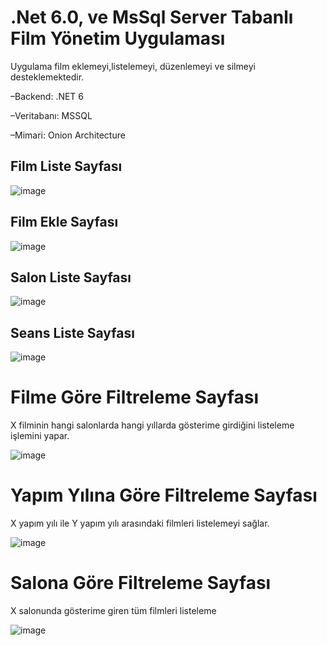 # .Net 6.0, ve MsSql Server Tabanlı Film Yönetim Uygulaması

Uygulama film eklemeyi,listelemeyi, düzenlemeyi ve silmeyi
desteklemektedir.

–Backend: .NET 6 

–Veritabanı: MSSQL

–Mimari: Onion Architecture

## Film Liste Sayfası
![image](https://user-images.githubusercontent.com/92461836/217815635-0f2c65e2-433c-41ea-b4b1-c4f091c38559.png)
## Film Ekle Sayfası
![image](https://user-images.githubusercontent.com/92461836/217815917-67fcceb3-7a29-424c-b7f4-1d65522e2f96.png)
## Salon Liste Sayfası
![image](https://user-images.githubusercontent.com/92461836/217816086-b52b9bbf-ad33-465f-a963-3c7d88f483a6.png)
## Seans Liste Sayfası
![image](https://user-images.githubusercontent.com/92461836/217816465-0a60337d-98d6-465d-ac5f-883ca7bb0163.png)

# Filme Göre Filtreleme Sayfası

X filminin hangi salonlarda hangi yıllarda gösterime girdiğini listeleme işlemini yapar.

![image](https://user-images.githubusercontent.com/92461836/217817095-a1af0d8d-013e-4f70-afbb-ede48e92c343.png)

# Yapım Yılına Göre Filtreleme Sayfası

X yapım yılı ile Y yapım yılı arasındaki filmleri listelemeyi sağlar.

![image](https://user-images.githubusercontent.com/92461836/217817594-cf97d6d9-1f1e-4dc1-8b3e-c9c8d4c7a669.png)

# Salona Göre Filtreleme Sayfası

X salonunda gösterime giren tüm filmleri listeleme

![image](https://user-images.githubusercontent.com/92461836/217817744-43850533-80ad-4b44-b85b-8954621e7242.png)

